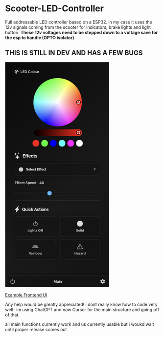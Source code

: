 # Scooter-LED-Controller
Full addressable LED controller based on a ESP32. in my case it uses the 12v signals coming from the scooter for indicators, brake lights and light button. **These 12v voltages need to be stepped down to a voltage save for the esp to handle (OPTO isolator)**

## THIS IS STILL IN DEV AND HAS A FEW BUGS

<p align="left">
  <a href="https://joeyge0.github.io/Scooter-LED-Controller/" target="_blank" rel="noopener noreferrer">
    <img src="DEV%20UI.png" alt="DEV UI" width="340" />
  </a>
</p>

<p align="left">
  <a href="https://joeyge0.github.io/Scooter-LED-Controller/" target="_blank" rel="noopener noreferrer">
    Example Frontend UI
  </a>
</p>



Any help would be greatly appreciated! i dont really know how to code very well- im using ChatGPT and now Cursor for the main structure and going off of that. 

all main functions currently work and us currently usable but i woukd wait until proper release comes out
